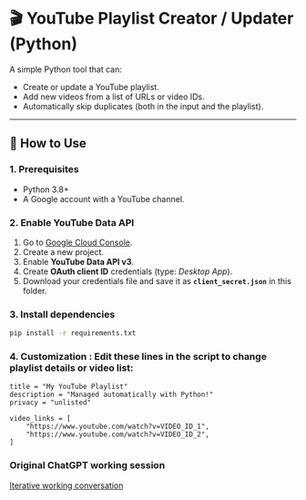 # 🎬 YouTube Playlist Creator / Updater (Python)

A simple Python tool that can:
- Create or update a YouTube playlist.
- Add new videos from a list of URLs or video IDs.
- Automatically skip duplicates (both in the input and the playlist).

---

## 🚀 How to Use

### 1. Prerequisites
- Python 3.8+
- A Google account with a YouTube channel.

### 2. Enable YouTube Data API
1. Go to [Google Cloud Console](https://console.cloud.google.com/).
2. Create a new project.
3. Enable **YouTube Data API v3**.
4. Create **OAuth client ID** credentials (type: *Desktop App*).
5. Download your credentials file and save it as **`client_secret.json`** in this folder.

### 3. Install dependencies
```bash
pip install -r requirements.txt
```

### 4. Customization : Edit these lines in the script to change playlist details or video list:
```
title = "My YouTube Playlist"
description = "Managed automatically with Python!"
privacy = "unlisted"

video_links = [
    "https://www.youtube.com/watch?v=VIDEO_ID_1",
    "https://www.youtube.com/watch?v=VIDEO_ID_2",
]
```
### Original ChatGPT working session
[Iterative working conversation](https://chatgpt.com/share/68f57dfb-5330-8005-8559-f2670df6a400)